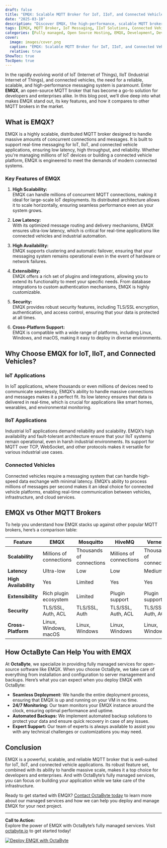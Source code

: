 ```yaml
---
draft: false
title: "EMQX: Scalable MQTT Broker for IoT, IIoT, and Connected Vehicles"
date: "2025-03-10"
description: "Discover EMQX, the high-performance, scalable MQTT broker designed for IoT, IIoT, and connected vehicles. Learn how EMQX simplifies real-time messaging, ensures reliability, and scales effortlessly to meet the demands of modern connected systems."
tags: [EMQX, MQTT Broker, IoT Messaging, IIoT Solutions, Connected Vehicles, Scalable MQTT, Real-Time Messaging, Open Source MQTT, EMQX vs Other MQTT Brokers]
categories: [Fully managed, Open Source Hosting, EMQX, Development, Dev Tools]
cover:
  image: images/cover.png
  caption: "EMQX: Scalable MQTT Broker for IoT, IIoT, and Connected Vehicles"
  relative: true
ShowToc: true
TocOpen: true
---
```



In the rapidly evolving world of IoT (Internet of Things), IIoT (Industrial Internet of Things), and connected vehicles, the need for a reliable, scalable, and high-performance messaging system is paramount. Enter **EMQX**, an open-source MQTT broker that has become a go-to solution for developers and enterprises alike. In this blog post, we’ll dive deep into what makes EMQX stand out, its key features, and how it compares to other MQTT brokers in the market.

## What is EMQX?

EMQX is a highly scalable, distributed MQTT broker designed to handle massive amounts of concurrent connections and messages. It is built to support real-time messaging for IoT, IIoT, and connected vehicle applications, ensuring low latency, high throughput, and reliability. Whether you're managing millions of IoT devices or building a connected vehicle platform, EMQX is engineered to meet the demands of modern connected systems.

### Key Features of EMQX

1. **High Scalability:**  
   EMQX can handle millions of concurrent MQTT connections, making it ideal for large-scale IoT deployments. Its distributed architecture allows it to scale horizontally, ensuring seamless performance even as your system grows.

2. **Low Latency:**  
   With its optimized message routing and delivery mechanisms, EMQX ensures ultra-low latency, which is critical for real-time applications like connected vehicles and industrial automation.

3. **High Availability:**  
   EMQX supports clustering and automatic failover, ensuring that your messaging system remains operational even in the event of hardware or network failures.

4. **Extensibility:**  
   EMQX offers a rich set of plugins and integrations, allowing you to extend its functionality to meet your specific needs. From database integrations to custom authentication mechanisms, EMQX is highly customizable.

5. **Security:**  
   EMQX provides robust security features, including TLS/SSL encryption, authentication, and access control, ensuring that your data is protected at all times.

6. **Cross-Platform Support:**  
   EMQX is compatible with a wide range of platforms, including Linux, Windows, and macOS, making it easy to deploy in diverse environments.

## Why Choose EMQX for IoT, IIoT, and Connected Vehicles?

### IoT Applications  
In IoT applications, where thousands or even millions of devices need to communicate seamlessly, EMQX’s ability to handle massive connections and messages makes it a perfect fit. Its low latency ensures that data is delivered in real-time, which is crucial for applications like smart homes, wearables, and environmental monitoring.

### IIoT Applications  
Industrial IoT applications demand reliability and scalability. EMQX’s high availability and fault-tolerant architecture ensure that your IIoT systems remain operational, even in harsh industrial environments. Its support for MQTT over TCP, WebSocket, and other protocols makes it versatile for various industrial use cases.

### Connected Vehicles  
Connected vehicles require a messaging system that can handle high-speed data exchange with minimal latency. EMQX’s ability to process millions of messages per second makes it an ideal choice for connected vehicle platforms, enabling real-time communication between vehicles, infrastructure, and cloud services.

## EMQX vs Other MQTT Brokers

To help you understand how EMQX stacks up against other popular MQTT brokers, here’s a comparison table:

| Feature                | EMQX                     | Mosquitto               | HiveMQ                  | VerneMQ                 |
|------------------------|--------------------------|-------------------------|-------------------------|-------------------------|
| **Scalability**        | Millions of connections  | Thousands of connections| Millions of connections | Thousands of connections|
| **Latency**            | Ultra-low                | Low                     | Low                     | Medium                  |
| **High Availability**  | Yes                      | Limited                 | Yes                     | Yes                     |
| **Extensibility**      | Rich plugin ecosystem    | Limited                 | Plugin support          | Plugin support          |
| **Security**           | TLS/SSL, Auth, ACL       | TLS/SSL, Auth           | TLS/SSL, Auth, ACL      | TLS/SSL, Auth, ACL      |
| **Cross-Platform**     | Linux, Windows, macOS    | Linux, Windows          | Linux, Windows          | Linux, Windows          |

## How OctaByte Can Help You with EMQX

At **OctaByte**, we specialize in providing fully managed services for open-source software like EMQX. When you choose OctaByte, we take care of everything from installation and configuration to server management and backups. Here’s what you can expect when you deploy EMQX with OctaByte:

- **Seamless Deployment:** We handle the entire deployment process, ensuring that EMQX is up and running on your VM in no time.
- **24/7 Monitoring:** Our team monitors your EMQX instance around the clock, ensuring optimal performance and uptime.
- **Automated Backups:** We implement automated backup solutions to protect your data and ensure quick recovery in case of any issues.
- **Expert Support:** Our team of experts is always available to assist you with any technical challenges or customizations you may need.

## Conclusion

EMQX is a powerful, scalable, and reliable MQTT broker that is well-suited for IoT, IIoT, and connected vehicle applications. Its robust feature set, combined with its ability to handle massive scale, makes it a top choice for developers and enterprises. And with OctaByte’s fully managed services, you can focus on building your application while we take care of the infrastructure.

Ready to get started with EMQX? [Contact OctaByte today](https://octabyte.io) to learn more about our managed services and how we can help you deploy and manage EMQX for your next project.

---

**Call to Action:**  
Explore the power of EMQX with OctaByte’s fully managed services. Visit [octabyte.io](https://octabyte.io) to get started today!

[![Deploy EMQX with OctaByte](/images/deploy-on-octabyte.png)](https://octabyte.io/fully-managed-open-source-services/development/dev-tools/emqx)